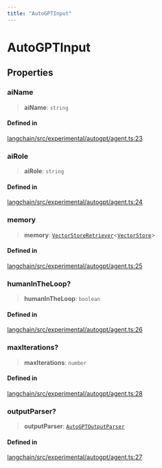 ```yaml
---
title: "AutoGPTInput"
---
```


# AutoGPTInput

## Properties

### aiName

> **aiName**: `string`

#### Defined in

[langchain/src/experimental/autogpt/agent.ts:23](https://github.com/hwchase17/langchainjs/blob/ddf2996/langchain/src/experimental/autogpt/agent.ts#L23)

### aiRole

> **aiRole**: `string`

#### Defined in

[langchain/src/experimental/autogpt/agent.ts:24](https://github.com/hwchase17/langchainjs/blob/ddf2996/langchain/src/experimental/autogpt/agent.ts#L24)

### memory

> **memory**: [`VectorStoreRetriever`](../../vectorstores_base/classes/VectorStoreRetriever.md)<[`VectorStore`](../../vectorstores_base/classes/VectorStore.md)\>

#### Defined in

[langchain/src/experimental/autogpt/agent.ts:25](https://github.com/hwchase17/langchainjs/blob/ddf2996/langchain/src/experimental/autogpt/agent.ts#L25)

### humanInTheLoop?

> **humanInTheLoop**: `boolean`

#### Defined in

[langchain/src/experimental/autogpt/agent.ts:26](https://github.com/hwchase17/langchainjs/blob/ddf2996/langchain/src/experimental/autogpt/agent.ts#L26)

### maxIterations?

> **maxIterations**: `number`

#### Defined in

[langchain/src/experimental/autogpt/agent.ts:28](https://github.com/hwchase17/langchainjs/blob/ddf2996/langchain/src/experimental/autogpt/agent.ts#L28)

### outputParser?

> **outputParser**: [`AutoGPTOutputParser`](../classes/AutoGPTOutputParser.md)

#### Defined in

[langchain/src/experimental/autogpt/agent.ts:27](https://github.com/hwchase17/langchainjs/blob/ddf2996/langchain/src/experimental/autogpt/agent.ts#L27)

